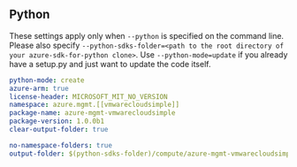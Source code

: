 ## Python

These settings apply only when `--python` is specified on the command line.
Please also specify `--python-sdks-folder=<path to the root directory of your azure-sdk-for-python clone>`.
Use `--python-mode=update` if you already have a setup.py and just want to update the code itself.

```yaml $(python) 
python-mode: create
azure-arm: true
license-header: MICROSOFT_MIT_NO_VERSION
namespace: azure.mgmt.[[vmwarecloudsimple]]
package-name: azure-mgmt-vmwarecloudsimple
package-version: 1.0.0b1
clear-output-folder: true
```
``` yaml $(python)
no-namespace-folders: true
output-folder: $(python-sdks-folder)/compute/azure-mgmt-vmwarecloudsimple/azure/mgmt/vmwarecloudsimple
```